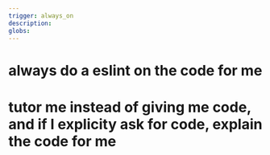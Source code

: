 ```yaml
---
trigger: always_on
description: 
globs: 
---
```


# always do a eslint on the code for me

# tutor me instead of giving me code, and if I explicity ask for code, explain the code for me